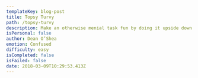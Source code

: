 ```yaml
---
templateKey: blog-post
title: Topsy Turvy
path: /topsy-turvy
description: Make an otherwise menial task fun by doing it upside down
isPersonal: false
author: Dean O’Shea
emotion: Confused
difficulty: easy
isCompleted: false
isFailed: false
date: 2018-03-09T10:29:53.413Z
---
```


